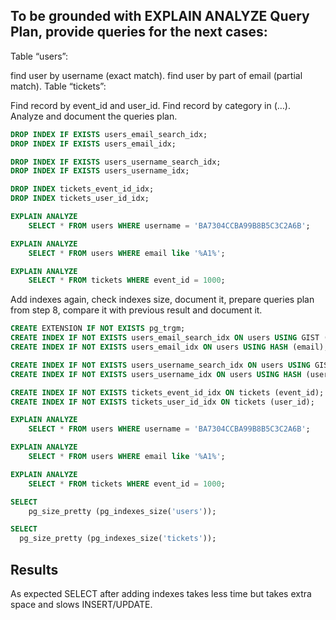 ## To be grounded with EXPLAIN ANALYZE Query Plan, provide queries for the next cases:

Table “users”:

find user by username (exact match).
find user by part of email (partial match).
Table “tickets”:

Find record by event_id and user_id.
Find record by category in (…).
Analyze and document the queries plan.

~~~~sql
DROP INDEX IF EXISTS users_email_search_idx;
DROP INDEX IF EXISTS users_email_idx;

DROP INDEX IF EXISTS users_username_search_idx;
DROP INDEX IF EXISTS users_username_idx;

DROP INDEX tickets_event_id_idx;
DROP INDEX tickets_user_id_idx;

EXPLAIN ANALYZE
	SELECT * FROM users WHERE username = 'BA7304CCBA99B8B5C3C2A6B';

EXPLAIN ANALYZE
	SELECT * FROM users WHERE email like '%A1%';

EXPLAIN ANALYZE
	SELECT * FROM tickets WHERE event_id = 1000;
~~~~

Add indexes again, check indexes size, document it, prepare queries plan from step 8, compare it with previous result and document it.

~~~~sql
CREATE EXTENSION IF NOT EXISTS pg_trgm;
CREATE INDEX IF NOT EXISTS users_email_search_idx ON users USING GIST (email gist_trgm_ops);
CREATE INDEX IF NOT EXISTS users_email_idx ON users USING HASH (email);

CREATE INDEX IF NOT EXISTS users_username_search_idx ON users USING GIST (username gist_trgm_ops);
CREATE INDEX IF NOT EXISTS users_username_idx ON users USING HASH (username);

CREATE INDEX IF NOT EXISTS tickets_event_id_idx ON tickets (event_id);
CREATE INDEX IF NOT EXISTS tickets_user_id_idx ON tickets (user_id);

EXPLAIN ANALYZE
	SELECT * FROM users WHERE username = 'BA7304CCBA99B8B5C3C2A6B';

EXPLAIN ANALYZE
	SELECT * FROM users WHERE email like '%A1%';

EXPLAIN ANALYZE
	SELECT * FROM tickets WHERE event_id = 1000;

SELECT
    pg_size_pretty (pg_indexes_size('users'));

SELECT
  pg_size_pretty (pg_indexes_size('tickets'));
~~~~

## Results
As expected SELECT after adding indexes takes less time but takes extra space and slows INSERT/UPDATE.


